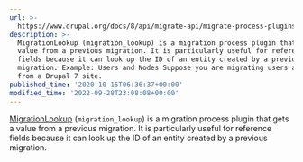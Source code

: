 ```yaml
---
url: >-
  https://www.drupal.org/docs/8/api/migrate-api/migrate-process-plugins/chaining-migrations-using-migration_lookup
description: >-
  MigrationLookup (migration_lookup) is a migration process plugin that gets a
  value from a previous migration. It is particularly useful for reference
  fields because it can look up the ID of an entity created by a previous
  migration. Example: Users and Nodes Suppose you are migrating users and nodes
  from a Drupal 7 site.
published_time: '2020-10-15T06:36:37+00:00'
modified_time: '2022-09-28T23:08:08+00:00'
---
```

[MigrationLookup](https://api.drupal.org/api/drupal/core!modules!migrate!src!Plugin!migrate!process!MigrationLookup.php/class/MigrationLookup) (`migration_lookup`) is a migration process plugin that gets a value from a previous migration. It is particularly useful for reference fields because it can look up the ID of an entity created by a previous migration.